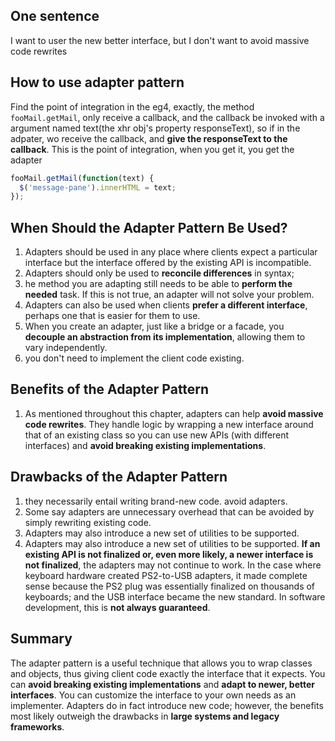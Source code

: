 ## One sentence
I want to user the new better interface, but I don't want to avoid massive code rewrites

## How to use adapter pattern
Find the point of integration
in the eg4, exactly, the method `fooMail.getMail`, only receive a callback, and the callback be invoked with a argument named text(the xhr obj's property responseText), so if in the adpater, wo receive the callback, and **give the responseText to the callback**. This is the point of integration, when you get it, you get the adapter
```javascript
fooMail.getMail(function(text) {
  $('message-pane').innerHTML = text;
});
```

## When Should the Adapter Pattern Be Used?

1. Adapters should be used in any place where clients expect a particular interface but the interface
offered by the existing API is incompatible.
2. Adapters should only be used to **reconcile
differences** in syntax;
3. he method you are adapting still needs to be able to **perform the needed**
task. If this is not true, an adapter will not solve your problem.
4. Adapters can also be used when
clients **prefer a different interface**, perhaps one that is easier for them to use.
5. When you create
an adapter, just like a bridge or a facade, you **decouple an abstraction from its implementation**, 
allowing them to vary independently.
6. you don't need to implement the client code existing.

## Benefits of the Adapter Pattern
1. As mentioned throughout this chapter, adapters can help **avoid massive code rewrites**. They
handle logic by wrapping a new interface around that of an existing class so you can use new
APIs (with different interfaces) and **avoid breaking existing implementations**.

## Drawbacks of the Adapter Pattern
1. they necessarily entail writing brand-new code. avoid adapters.
2. Some say adapters are unnecessary overhead that can be avoided
by simply rewriting existing code.
3. Adapters may also introduce a new set of utilities to be
supported.
4. Adapters may also introduce a new set of utilities to be
supported. **If an existing API is not finalized or, even more likely, a newer interface is not finalized**, the adapters may not continue to work. In the case where keyboard hardware created PS2-to-USB adapters, it made complete sense because the PS2 plug was essentially finalized on thousands of keyboards; and the USB interface became the new
standard. In software development, this is **not always guaranteed**.

## Summary
The adapter pattern is a useful technique that allows you to wrap classes and objects, thus
giving client code exactly the interface that it expects. You can **avoid breaking existing implementations**
and **adapt to newer, better interfaces**. You can customize the interface to your own
needs as an implementer. Adapters do in fact introduce new code; however, the benefits most
likely outweigh the drawbacks in **large systems and legacy frameworks**.